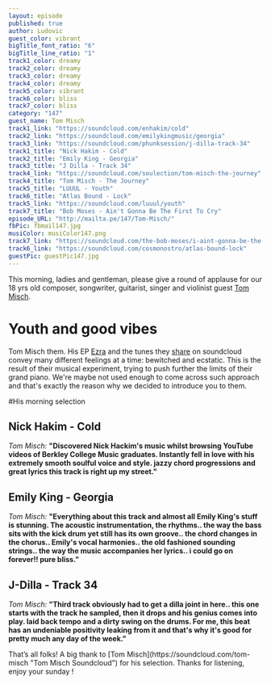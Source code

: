 ```yaml
---
layout: episode
published: true
author: Ludovic
guest_color: vibrant
bigTitle_font_ratio: "6"
bigTitle_line_ratio: "1"
track1_color: dreamy
track2_color: dreamy
track3_color: dreamy
track4_color: dreamy
track5_color: vibrant
track6_color: bliss
track7_color: bliss
category: "147"
guest_name: Tom Misch
track1_link: "https://soundcloud.com/enhakim/cold"
track2_link: "https://soundcloud.com/emilykingmusic/georgia"
track3_link: "https://soundcloud.com/phunksession/j-dilla-track-34"
track1_title: "Nick Hakim - Cold"
track2_title: "Emily King - Georgia"
track3_title: "J Dilla - Track 34"
track4_link: "https://soundcloud.com/soulection/tom-misch-the-journey"
track4_title: "Tom Misch - The Journey"
track5_title: "LUUUL - Youth"
track6_title: "Atlas Bound - Lock"
track5_link: "https://soundcloud.com/luuul/youth"
track7_title: "Bob Moses - Ain't Gonna Be The First To Cry"
episode_URL: "http://mailta.pe/147/Tom-Misch/"
fbPic: fbmail147.jpg
musiColor: musiColor147.png
track7_link: "https://soundcloud.com/the-bob-moses/i-aint-gonna-be-the-first-to-cry"
track6_link: "https://soundcloud.com/cosmonostro/atlas-bound-lock"
guestPic: guestPic147.jpg
---
```


This morning, ladies and gentleman, please give a round of applause for our 18 yrs old composer, songwriter, guitarist, singer and violinist guest [Tom Misch](https://soundcloud.com/tom-misch "Tom Misch Soundcloud").

# Youth and good vibes

Tom Misch them. His EP [Ezra](http://grandbrothers.de/ "Tom Misch Bandcamp") and the tunes they [share](https://soundcloud.com/grandbrothers "Grandbrothers Soundcloud") on soundcloud convey many different feelings at a time: bewitched and ecstatic. This is the result of their musical experiment, trying to push further the limits of their grand piano. We're maybe not used enough to come across such approach and that's exactly the reason why we decided to introduce you to them.

#His morning selection

## Nick Hakim - Cold
_Tom Misch:_ **"**Discovered Nick Hackim's music whilst browsing YouTube videos of Berkley College Music graduates. Instantly fell in love with his extremely smooth soulful voice and style. jazzy chord progressions and great lyrics this track is right up my street.**"**

## Emily King - Georgia
_Tom Misch:_ **"**Everything about this track and almost all Emily King's stuff is stunning. The acoustic instrumentation, the rhythms.. the way the bass sits with the kick drum yet still has its own groove.. the chord changes in the chorus.. Emily's vocal harmonies.. the old fashioned sounding strings.. the way the music accompanies her lyrics.. i could go on forever!! pure bliss.**"**

## J-Dilla - Track 34
_Tom Misch:_ **"**Third track obviously had to get a dilla joint in here.. this one starts with the track he sampled, then it drops and his genius comes into play. laid back tempo and a dirty swing on the drums. For me, this beat has an undeniable positivity leaking from it and that's why it's good for pretty much any day of the week.**"**

<p id="outroduction">
That’s all folks! A big thank to [Tom Misch](https://soundcloud.com/tom-misch "Tom Misch Soundcloud") for his selection. Thanks for listening, enjoy your sunday !
</p>
